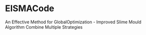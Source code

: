 # EISMACode
An Effective Method for GlobalOptimization - Improved Slime Mould Algorithm Combine Multiple Strategies
